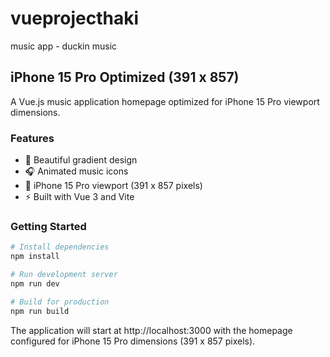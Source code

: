 # vueprojecthaki
music app - duckin music

## iPhone 15 Pro Optimized (391 x 857)

A Vue.js music application homepage optimized for iPhone 15 Pro viewport dimensions.

### Features
- 🎵 Beautiful gradient design
- 🎧 Animated music icons
- 📱 iPhone 15 Pro viewport (391 x 857 pixels)
- ⚡ Built with Vue 3 and Vite

### Getting Started

```bash
# Install dependencies
npm install

# Run development server
npm run dev

# Build for production
npm run build
```

The application will start at http://localhost:3000 with the homepage configured for iPhone 15 Pro dimensions (391 x 857 pixels).
